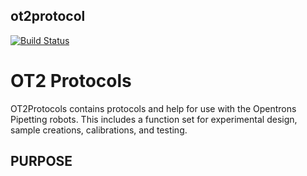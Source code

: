 ## ot2protocol
[![Build Status](https://travis-ci.com/pozzo-group-robots/OT2Protocols.svg?branch=master)](https://travis-ci.com/pozzo-group-robots/OT2Protocols)

# OT2 Protocols
OT2Protocols contains protocols and help for use with the Opentrons Pipetting
robots. This includes a function set for experimental design, sample creations,
calibrations, and testing.

## PURPOSE
